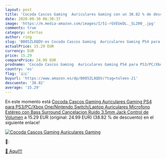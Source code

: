 ```yaml
---
layout: post
title: 'Cocoda Cascos Gaming  Auriculares Gaming con un 38.82 % de descuento'
date: 2020-09-30 06:30:37
image: 'https://m.media-amazon.com/images/I/51-rGVEUeDL._SL200_.jpg'
comments: true
category: ofertas
author: ring
slug: 'B085ZL8QDV-es Cocoda Cascos Gaming  Auriculares Gaming PS4 para PS3/PC/Xbox One/Nintendo Switch/Laptop  Auriculares Microfono Estéreo con Bass Surround Cancelacion Ruido  3.5mm Jack  Control de Volumen'
actualPrice: 15.29 EUR
currency: EUR
price: 15.29
comparePrice: 24.99 EUR
prodname: 'Cocoda Cascos Gaming  Auriculares Gaming PS4 para PS3/PC/Xbox One/Nintendo Switch/Laptop  Auriculares Microfono Estéreo con Bass Surround Cancelacion Ruido  3.5mm Jack  Control de Volumen'
country: 'es'
flag: '🇪🇸'
buyurl: 'https://www.amazon.es/dp/B085ZL8QDV/?tag=tolees-21'
descuento: '38.82'
average: '15.29'
---
```


En este momento está [Cocoda Cascos Gaming  Auriculares Gaming PS4 para PS3/PC/Xbox One/Nintendo Switch/Laptop  Auriculares Microfono Estéreo con Bass Surround Cancelacion Ruido  3.5mm Jack  Control de Volumen](https://www.amazon.es/dp/B085ZL8QDV/?tag=tolees-21) a 15.29 EUR (original: 24.99 EUR) (38.82 %  de descuento) en el siguiente enlace!

[![Cocoda Cascos Gaming  Auriculares Gaming](https://m.media-amazon.com/images/I/51-rGVEUeDL._SL200_.jpg)](https://www.amazon.es/dp/B085ZL8QDV/?tag=tolees-21)

🔎:


[🛒 Aquí!!!](https://www.amazon.es/dp/B085ZL8QDV/?tag=tolees-21)
